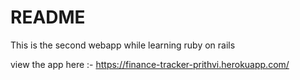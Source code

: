 # README

This is the second webapp while learning ruby on rails 

view the app here :- https://finance-tracker-prithvi.herokuapp.com/

